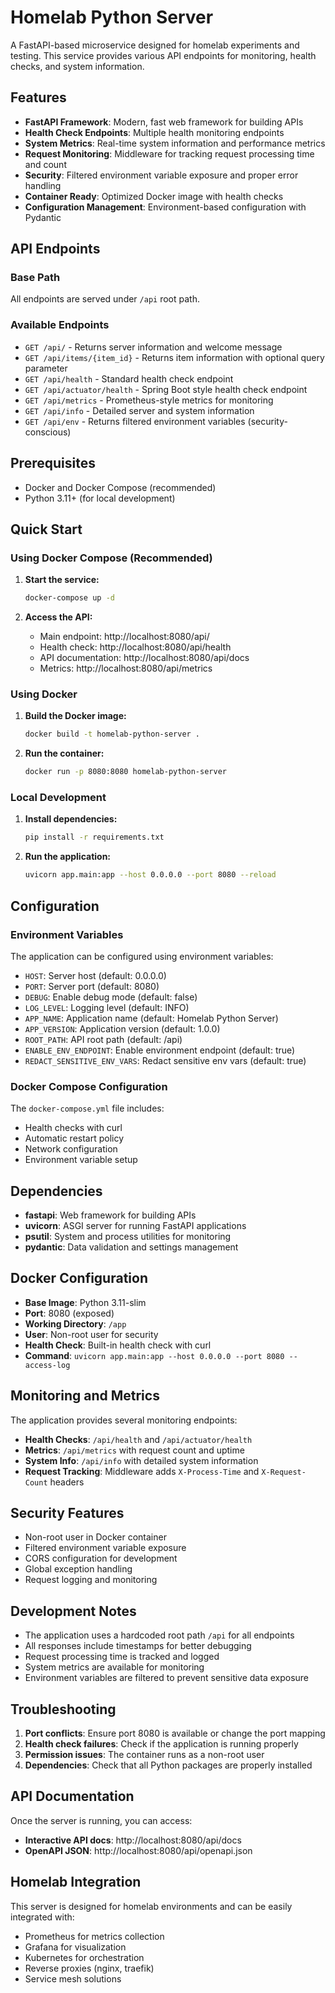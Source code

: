 # Homelab Python Server

A FastAPI-based microservice designed for homelab experiments and testing. This service provides various API endpoints for monitoring, health checks, and system information.

## Features

- **FastAPI Framework**: Modern, fast web framework for building APIs
- **Health Check Endpoints**: Multiple health monitoring endpoints
- **System Metrics**: Real-time system information and performance metrics
- **Request Monitoring**: Middleware for tracking request processing time and count
- **Security**: Filtered environment variable exposure and proper error handling
- **Container Ready**: Optimized Docker image with health checks
- **Configuration Management**: Environment-based configuration with Pydantic

## API Endpoints

### Base Path
All endpoints are served under `/api` root path.

### Available Endpoints

- `GET /api/` - Returns server information and welcome message
- `GET /api/items/{item_id}` - Returns item information with optional query parameter
- `GET /api/health` - Standard health check endpoint
- `GET /api/actuator/health` - Spring Boot style health check endpoint
- `GET /api/metrics` - Prometheus-style metrics for monitoring
- `GET /api/info` - Detailed server and system information
- `GET /api/env` - Returns filtered environment variables (security-conscious)

## Prerequisites

- Docker and Docker Compose (recommended)
- Python 3.11+ (for local development)

## Quick Start

### Using Docker Compose (Recommended)

1. **Start the service:**
   ```bash
   docker-compose up -d
   ```

2. **Access the API:**
   - Main endpoint: http://localhost:8080/api/
   - Health check: http://localhost:8080/api/health
   - API documentation: http://localhost:8080/api/docs
   - Metrics: http://localhost:8080/api/metrics

### Using Docker

1. **Build the Docker image:**
   ```bash
   docker build -t homelab-python-server .
   ```

2. **Run the container:**
   ```bash
   docker run -p 8080:8080 homelab-python-server
   ```

### Local Development

1. **Install dependencies:**
   ```bash
   pip install -r requirements.txt
   ```

2. **Run the application:**
   ```bash
   uvicorn app.main:app --host 0.0.0.0 --port 8080 --reload
   ```

## Configuration

### Environment Variables

The application can be configured using environment variables:

- `HOST`: Server host (default: 0.0.0.0)
- `PORT`: Server port (default: 8080)
- `DEBUG`: Enable debug mode (default: false)
- `LOG_LEVEL`: Logging level (default: INFO)
- `APP_NAME`: Application name (default: Homelab Python Server)
- `APP_VERSION`: Application version (default: 1.0.0)
- `ROOT_PATH`: API root path (default: /api)
- `ENABLE_ENV_ENDPOINT`: Enable environment endpoint (default: true)
- `REDACT_SENSITIVE_ENV_VARS`: Redact sensitive env vars (default: true)

### Docker Compose Configuration

The `docker-compose.yml` file includes:
- Health checks with curl
- Automatic restart policy
- Network configuration
- Environment variable setup

## Dependencies

- **fastapi**: Web framework for building APIs
- **uvicorn**: ASGI server for running FastAPI applications
- **psutil**: System and process utilities for monitoring
- **pydantic**: Data validation and settings management

## Docker Configuration

- **Base Image**: Python 3.11-slim
- **Port**: 8080 (exposed)
- **Working Directory**: `/app`
- **User**: Non-root user for security
- **Health Check**: Built-in health check with curl
- **Command**: `uvicorn app.main:app --host 0.0.0.0 --port 8080 --access-log`

## Monitoring and Metrics

The application provides several monitoring endpoints:

- **Health Checks**: `/api/health` and `/api/actuator/health`
- **Metrics**: `/api/metrics` with request count and uptime
- **System Info**: `/api/info` with detailed system information
- **Request Tracking**: Middleware adds `X-Process-Time` and `X-Request-Count` headers

## Security Features

- Non-root user in Docker container
- Filtered environment variable exposure
- CORS configuration for development
- Global exception handling
- Request logging and monitoring

## Development Notes

- The application uses a hardcoded root path `/api` for all endpoints
- All responses include timestamps for better debugging
- Request processing time is tracked and logged
- System metrics are available for monitoring
- Environment variables are filtered to prevent sensitive data exposure

## Troubleshooting

1. **Port conflicts**: Ensure port 8080 is available or change the port mapping
2. **Health check failures**: Check if the application is running properly
3. **Permission issues**: The container runs as a non-root user
4. **Dependencies**: Check that all Python packages are properly installed

## API Documentation

Once the server is running, you can access:
- **Interactive API docs**: http://localhost:8080/api/docs
- **OpenAPI JSON**: http://localhost:8080/api/openapi.json

## Homelab Integration

This server is designed for homelab environments and can be easily integrated with:
- Prometheus for metrics collection
- Grafana for visualization
- Kubernetes for orchestration
- Reverse proxies (nginx, traefik)
- Service mesh solutions
